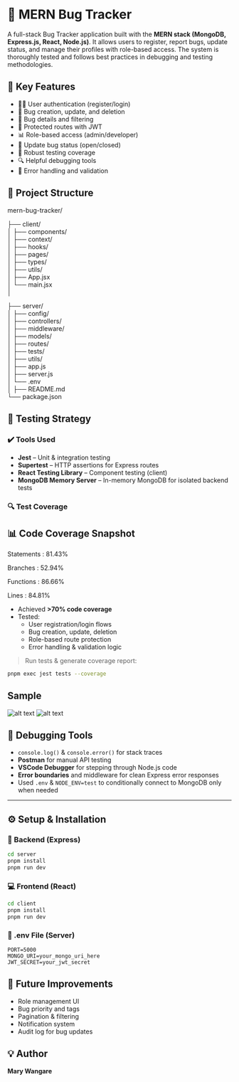 # 🐞 MERN Bug Tracker

A full-stack Bug Tracker application built with the **MERN stack (MongoDB, Express.js, React, Node.js)**. It allows users to register, report bugs, update status, and manage their profiles with role-based access. The system is thoroughly tested and follows best practices in debugging and testing methodologies.


## 🚀 Key Features

- 🧑‍💻 User authentication (register/login)
- 🐛 Bug creation, update, and deletion
- 📄 Bug details and filtering
- 🔐 Protected routes with JWT
- 📊 Role-based access (admin/developer)
- 💬 Update bug status (open/closed)
- 🧪 Robust testing coverage
- 🔍 Helpful debugging tools
- 🧼 Error handling and validation


## 📁 Project Structure


mern-bug-tracker/

├── client/                 
│   ├── components/         
│   ├── context/              
│   ├── hooks/              
│   ├── pages/                
│   ├── types/                
│   ├── utils/                
│   ├── App.jsx               
│   └── main.jsx              
│

├── server/                  
│    ├── config/               
│    ├── controllers/         
│    ├── middleware/           
│    ├── models/              
│    ├── routes/              
│    ├── tests/                
│    ├── utils/                
│    ├── app.js              
│    ├── server.js           
│    └── .env                  
│
├── README.md               
└── package.json           


## 🧪 Testing Strategy

### ✔️ Tools Used

- **Jest** – Unit & integration testing
- **Supertest** – HTTP assertions for Express routes
- **React Testing Library** – Component testing (client)
- **MongoDB Memory Server** – In-memory MongoDB for isolated backend tests

### 🔍 Test Coverage

## 📊 Code Coverage Snapshot

Statements   : 81.43%

Branches     : 52.94%

Functions    : 86.66%

Lines        : 84.81%


- Achieved **>70% code coverage**
- Tested:
  - User registration/login flows
  - Bug creation, update, deletion
  - Role-based route protection
  - Error handling & validation logic

> Run tests & generate coverage report:
```bash
pnpm exec jest tests --coverage
````

## Sample
![alt text](sample1.png)
![alt text](sample2.png)

## 🐞 Debugging Tools

* `console.log()` & `console.error()` for stack traces
* **Postman** for manual API testing
* **VSCode Debugger** for stepping through Node.js code
* **Error boundaries** and middleware for clean Express error responses
* Used `.env` & `NODE_ENV=test` to conditionally connect to MongoDB only when needed

---

## ⚙️ Setup & Installation

### 🔧 Backend (Express)

```bash
cd server
pnpm install
pnpm run dev
```

### 💻 Frontend (React)

```bash
cd client
pnpm install
pnpm run dev
```

### 🔑 .env File (Server)

```env
PORT=5000
MONGO_URI=your_mongo_uri_here
JWT_SECRET=your_jwt_secret
```


## 🧠 Future Improvements

* Role management UI
* Bug priority and tags
* Pagination & filtering
* Notification system
* Audit log for bug updates

## 💡 Author

**Mary Wangare**

